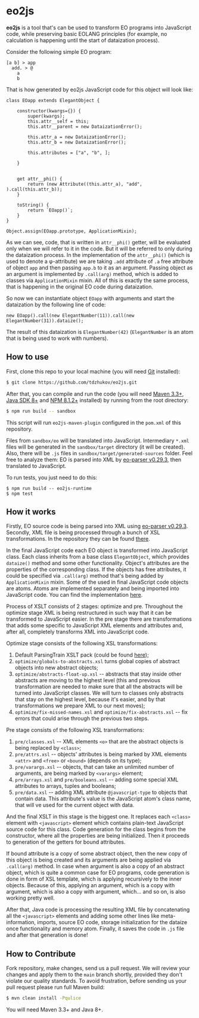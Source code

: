 # eo2js

**eo2js** is a tool that's can be used to transform EO programs into JavaScript code, while preserving basic EOLANG principles (for example, no calculation is happening until the start of dataization process).

Consider the following simple EO program:

```
[a b] > app
  add. > @
    a
    b
```

That is how generated by eo2js JavaScript code for this object will look like:

```
class EOapp extends ElegantObject {
    
    constructor(kwargs={}) {
        super(kwargs);
        this.attr__self = this;
        this.attr__parent = new DataizationError();
        
        this.attr_a = new DataizationError();
        this.attr_b = new DataizationError();
        
        this.attributes = ["a", "b", ];
        
    }
    
    
    get attr__phi() {
        return (new Attribute((this.attr_a), "add", ).call(this.attr_b));
    }
    
    toString() {
        return `EOapp()`;
    }
}

Object.assign(EOapp.prototype, ApplicationMixin);
```

As we can see, code, that is written in `attr__phi()` getter, will be evaluated only when we will refer to it in the code. But it will be referred to only during the dataization process. In the implementation of the `attr__phi()` (which is used to denote a φ-attribute) we are taking `.add` attribute of `.a` free attribute of object `app` and then passing `app.b` to it as an argument. Passing object as an argument is implemented by `.call(arg)` method, which is added to classes via `ApplicationMixin` mixin. All of this is exactly the same process, that is happening in the original EO code during dataization.

So now we can instantiate object `EOapp` with arguments and start the dataization by the following line of code:

```
new EOapp().call(new ElegantNumber(11)).call(new ElegantNumber(31)).dataize();
```

The result of this dataization is `ElegantNumber(42)` (`ElegantNumber` is an atom that is being used to work with numbers).

## How to use

First, clone this repo to your local machine (you will need [Git](https://git-scm.com/book/en/v2/Getting-Started-Installing-Git) installed):

```bash
$ git clone https://github.com/tdzhukov/eo2js.git
```

After that, you can compile and run the code (you will need [Maven 3.3+](https://maven.apache.org/), [Java SDK 8+](https://www.java.com/en/download/) and [NPM 8.1.2+](https://www.npmjs.com/package/npm) installed) by running from the root directory:

```bash
$ npm run build -- sandbox
```

This script will run `eo2js-maven-plugin` configured in the `pom.xml` of this repository.

Files from `sandbox/eo` will be translated into JavaScript. Intermediary `*.xml` files will be generated in the `sandbox/target` directory (it will be created). Also, there will be `.js` files in `sandbox/target/generated-sources` folder. Feel free to analyze them: EO is parsed into XML by [eo-parser v0.29.3](https://mvnrepository.com/artifact/org.eolang/eo-parser), then translated to JavaScript.

To run tests, you just need to do this:

```
$ npm run build -- eo2js-runtime
$ npm test
```

## How it works
Firstly, EO source code is being parsed into XML using [eo-parser v0.29.3](https://mvnrepository.com/artifact/org.eolang/eo-parser). Secondly, XML file is being processed through a bunch of XSL transformations. In the repository they can be found [there](https://github.com/tdzhukov/eo2js/tree/main/eo2js-maven-plugin/src/main/resources/org.eolang.maven).

In the final JavaScript code each EO object is transformed into JavaScript class. Each class inherits from a base class `ElegantObject`, which provides `dataize()` method and some other functionality. Object's attributes are the properties of the corresponding class. If the objects has free attributes, it could be specified via `.call(arg)` method that's being added by `ApplicationMixin` mixin. Some of the used in final JavaScript code objects are atoms. Atoms are implemented separately and being imported into JavaScript code. You can find the implementation [here](https://github.com/tdzhukov/eo2js/tree/main/eo2js-runtime/atoms).

Process of XSLT consists of 2 stages: optimize and pre. Throughout the optimize stage XML is being restructured in such way that it can be transformed to JavaScript easier. In the pre stage there are transformations that adds some specific to JavaScript XML elements and attributes and, after all, completely transforms XML into JavaScript code.

Optimize stage consists of the following XSL transformations:

1) Default ParsingTrain XSLT pack (could be found [here](https://github.com/objectionary/eo/blob/58f4dbd9986c7dd1241d6444088d4f2249f7c368/eo-parser/src/main/java/org/eolang/parser/ParsingTrain.java#L58));
2) `optimize/globals-to-abstracts.xsl` turns global copies of abstract objects into new abstract objects;
3) `optimize/abstracts-float-up.xsl` -- abstracts that stay inside other abstracts are moving to the highest level (this and previous transformation are needed to make sure that all the abstracts will be turned into JavaScript classes. We will turn to classes only abstracts that stay on the highest level, because it's easier, and by that transformations we prepare XML to our next moves);
4) `optimize/fix-missed-names.xsl` and `optimize/fix-abstracts.xsl` -- fix errors that could arise through the previous two steps.

Pre stage consists of the following XSL transformations:

1) `pre/classes.xsl` -- XML elements `<o>` that are the abstract objects is being replaced by `<class>`;
2) `pre/attrs.xsl` -- objects' attributes is being marked by XML elements `<attr>` and `<free>` or `<bound>` (depends on its type);
3) `pre/varargs.xsl` -- objects, that can take an unlimited number of arguments, are being marked by `<varargs>` element;
4) `pre/arrays.xsl` and `pre/booleans.xsl` -- adding some special XML attributes to arrays, tuples and booleans;
5) `pre/data.xsl` -- adding XML attribute `@javascript-type` to objects that contain data. This attribute's value is the JavaScript atom's class name, that will ve used for the current object with data.

And the final XSLT in this stage is the biggest one. It replaces each `<class>` element with `<javascript>` element which contains plain-text JavaScript source code for this class. Code generation for the class begins from the constructor, where all the properties are being initialized. Then it proceeds to generation of the getters for bound attributes.

If bound attribute is a copy of some abstract object, then the new copy of this object is being created and its arguments are being applied via `.call(arg)` method. In case when argument is also a copy of an abstract object, which is quite a common case for EO programs, code generation is done in form of XSL template, which is applying recursively to the inner objects. Because of this, applying an argument, which is a copy with argument, which is also a copy with argument, which... and so on, is also working pretty well.

After that, Java code is processing the resulting XML file by concatenating all the `<javascript>` elements and adding some other lines like meta-information, imports, source EO code, storage initialization for the dataize once functionality and memory atom. Finally, it saves the code in `.js` file and after that generation is done!

## How to Contribute

Fork repository, make changes, send us a pull request.
We will review your changes and apply them to the `main` branch shortly,
provided they don't violate our quality standards. To avoid frustration,
before sending us your pull request please run full Maven build:

```bash
$ mvn clean install -Pqulice
```

You will need Maven 3.3+ and Java 8+.